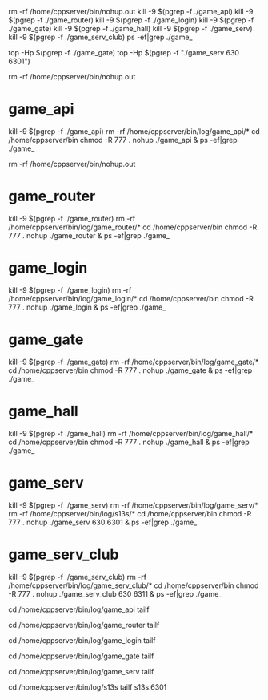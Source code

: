 rm -rf /home/cppserver/bin/nohup.out
kill -9 $(pgrep -f ./game_api)
kill -9 $(pgrep -f ./game_router)
kill -9 $(pgrep -f ./game_login)
kill -9 $(pgrep -f ./game_gate)
kill -9 $(pgrep -f ./game_hall)
kill -9 $(pgrep -f ./game_serv)
kill -9 $(pgrep -f ./game_serv_club)
ps -ef|grep ./game_

top -Hp $(pgrep -f ./game_gate)
top -Hp $(pgrep -f "./game_serv 630 6301")

rm -rf /home/cppserver/bin/nohup.out

# game_api
kill -9 $(pgrep -f ./game_api)
rm -rf /home/cppserver/bin/log/game_api/*
cd /home/cppserver/bin
chmod -R 777 .
nohup ./game_api &
ps -ef|grep ./game_

rm -rf /home/cppserver/bin/nohup.out

# game_router
kill -9 $(pgrep -f ./game_router)
rm -rf /home/cppserver/bin/log/game_router/*
cd /home/cppserver/bin
chmod -R 777 .
nohup ./game_router &
ps -ef|grep ./game_

# game_login
kill -9 $(pgrep -f ./game_login)
rm -rf /home/cppserver/bin/log/game_login/*
cd /home/cppserver/bin
chmod -R 777 .
nohup ./game_login &
ps -ef|grep ./game_

# game_gate
kill -9 $(pgrep -f ./game_gate)
rm -rf /home/cppserver/bin/log/game_gate/*
cd /home/cppserver/bin
chmod -R 777 .
nohup ./game_gate &
ps -ef|grep ./game_

# game_hall
kill -9 $(pgrep -f ./game_hall)
rm -rf /home/cppserver/bin/log/game_hall/*
cd /home/cppserver/bin
chmod -R 777 .
nohup ./game_hall &
ps -ef|grep ./game_

# game_serv
kill -9 $(pgrep -f ./game_serv)
rm -rf /home/cppserver/bin/log/game_serv/*
rm -rf /home/cppserver/bin/log/s13s/*
cd /home/cppserver/bin
chmod -R 777 .
nohup ./game_serv 630 6301 &
ps -ef|grep ./game_

# game_serv_club
kill -9 $(pgrep -f ./game_serv_club)
rm -rf /home/cppserver/bin/log/game_serv_club/*
cd /home/cppserver/bin
chmod -R 777 .
nohup ./game_serv_club 630 6311 &
ps -ef|grep ./game_


cd /home/cppserver/bin/log/game_api
tailf 

cd /home/cppserver/bin/log/game_router
tailf 

cd /home/cppserver/bin/log/game_login
tailf 

cd /home/cppserver/bin/log/game_gate
tailf 

cd /home/cppserver/bin/log/game_serv
tailf 

cd /home/cppserver/bin/log/s13s
tailf s13s.6301